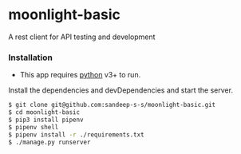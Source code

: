 # moonlight-basic
A rest client for API testing and development 



### Installation

* This app requires [python](https://www.python.org/) v3+ to run.

Install the dependencies and devDependencies and start the server.

```sh
$ git clone git@github.com:sandeep-s-s/moonlight-basic.git
$ cd moonlight-basic
$ pip3 install pipenv
$ pipenv shell
$ pipenv install -r ./requirements.txt
$ ./manage.py runserver
```